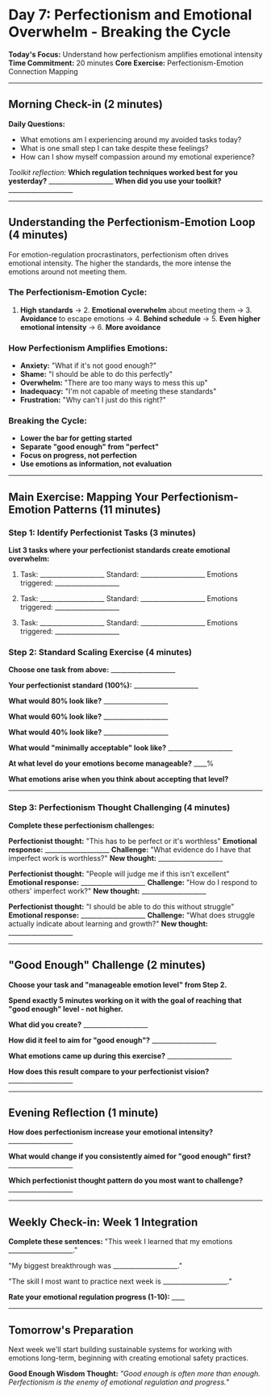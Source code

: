 # Day 7: Perfectionism and Emotional Overwhelm - Breaking the Cycle

**Today's Focus:** Understand how perfectionism amplifies emotional intensity
**Time Commitment:** 20 minutes
**Core Exercise:** Perfectionism-Emotion Connection Mapping

---

## Morning Check-in (2 minutes)

**Daily Questions:**
- What emotions am I experiencing around my avoided tasks today?
- What is one small step I can take despite these feelings?
- How can I show myself compassion around my emotional experience?

*Toolkit reflection:*
**Which regulation techniques worked best for you yesterday?** ____________________
**When did you use your toolkit?** ____________________

---

## Understanding the Perfectionism-Emotion Loop (4 minutes)

For emotion-regulation procrastinators, perfectionism often drives emotional intensity. The higher the standards, the more intense the emotions around not meeting them.

### The Perfectionism-Emotion Cycle:
1. **High standards** → 2. **Emotional overwhelm** about meeting them → 3. **Avoidance** to escape emotions → 4. **Behind schedule** → 5. **Even higher emotional intensity** → 6. **More avoidance**

### How Perfectionism Amplifies Emotions:
- **Anxiety:** "What if it's not good enough?"
- **Shame:** "I should be able to do this perfectly"
- **Overwhelm:** "There are too many ways to mess this up"
- **Inadequacy:** "I'm not capable of meeting these standards"
- **Frustration:** "Why can't I just do this right?"

### Breaking the Cycle:
- **Lower the bar for getting started**
- **Separate "good enough" from "perfect"**
- **Focus on progress, not perfection**
- **Use emotions as information, not evaluation**

---

## Main Exercise: Mapping Your Perfectionism-Emotion Patterns (11 minutes)

### Step 1: Identify Perfectionist Tasks (3 minutes)
**List 3 tasks where your perfectionist standards create emotional overwhelm:**

1. Task: ____________________
   Standard: ____________________
   Emotions triggered: ____________________

2. Task: ____________________
   Standard: ____________________
   Emotions triggered: ____________________

3. Task: ____________________
   Standard: ____________________
   Emotions triggered: ____________________

### Step 2: Standard Scaling Exercise (4 minutes)
**Choose one task from above:** ____________________

**Your perfectionist standard (100%):** ____________________

**What would 80% look like?** ____________________

**What would 60% look like?** ____________________

**What would 40% look like?** ____________________

**What would "minimally acceptable" look like?** ____________________

**At what level do your emotions become manageable?** ____%

**What emotions arise when you think about accepting that level?**
____________________

### Step 3: Perfectionism Thought Challenging (4 minutes)

**Complete these perfectionism challenges:**

**Perfectionist thought:** "This has to be perfect or it's worthless"
**Emotional response:** ____________________
**Challenge:** "What evidence do I have that imperfect work is worthless?"
**New thought:** ____________________

**Perfectionist thought:** "People will judge me if this isn't excellent"
**Emotional response:** ____________________
**Challenge:** "How do I respond to others' imperfect work?"
**New thought:** ____________________

**Perfectionist thought:** "I should be able to do this without struggle"
**Emotional response:** ____________________
**Challenge:** "What does struggle actually indicate about learning and growth?"
**New thought:** ____________________

---

## "Good Enough" Challenge (2 minutes)

**Choose your task and "manageable emotion level" from Step 2.**

**Spend exactly 5 minutes working on it with the goal of reaching that "good enough" level - not higher.**

**What did you create?** ____________________

**How did it feel to aim for "good enough"?** ____________________

**What emotions came up during this exercise?** ____________________

**How does this result compare to your perfectionist vision?** ____________________

---

## Evening Reflection (1 minute)

**How does perfectionism increase your emotional intensity?** ____________________

**What would change if you consistently aimed for "good enough" first?** ____________________

**Which perfectionist thought pattern do you most want to challenge?** ____________________

---

## Weekly Check-in: Week 1 Integration

**Complete these sentences:**
"This week I learned that my emotions ____________________."

"My biggest breakthrough was ____________________."

"The skill I most want to practice next week is ____________________."

**Rate your emotional regulation progress (1-10):** ____

---

## Tomorrow's Preparation
Next week we'll start building sustainable systems for working with emotions long-term, beginning with creating emotional safety practices.

**Good Enough Wisdom Thought:**
*"Good enough is often more than enough. Perfectionism is the enemy of emotional regulation and progress."*